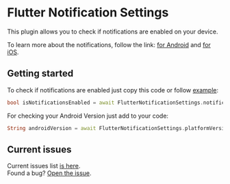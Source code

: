 # Flutter Notification Settings
This plugin allows you to check if notifications are enabled on your device.

To learn more about the notifications, follow the link: 
[for Android](https://developer.android.com/guide/topics/ui/notifiers/notifications) and 
[for iOS](https://developer.apple.com/design/human-interface-guidelines/ios/system-capabilities/notifications).


## Getting started
To check if notifications are enabled just copy this code or follow [example](https://github.com/solid-software/flutter_notification_settings/tree/master/example):

```dart
bool isNotificationsEnabled = await FlutterNotificationSettings.notificationsEnabled;
```
 For checking your Android Version just add to your code: 
```dart
String androidVersion = await FlutterNotificationSettings.platformVersion;
```

## Current issues
Current issues list [is here](https://github.com/solid-software/flutter_notification_settings/issues).   
Found a bug? [Open the issue](https://github.com/solid-software/flutter_notification_settings/issues/new).